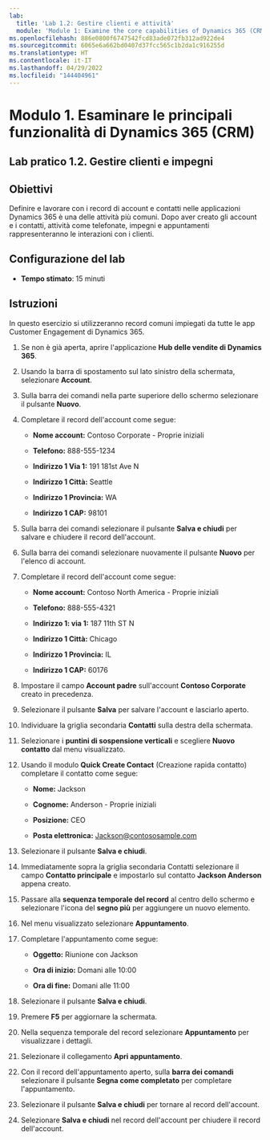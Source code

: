 ```yaml
---
lab:
  title: 'Lab 1.2: Gestire clienti e attività'
  module: 'Module 1: Examine the core capabilities of Dynamics 365 (CRM)'
ms.openlocfilehash: 886e0800f6747542fcd83ade072fb312ad922de4
ms.sourcegitcommit: 6065e6a662bd0407d37fcc565c1b2da1c916255d
ms.translationtype: HT
ms.contentlocale: it-IT
ms.lasthandoff: 04/29/2022
ms.locfileid: "144404961"
---
```

<a name="module-1-examine-the-core-capabilities-of-dynamics-365-crm"></a>Modulo 1. Esaminare le principali funzionalità di Dynamics 365 (CRM)
========================

## <a name="practice-lab-12---manage-customers-and-activities"></a>Lab pratico 1.2. Gestire clienti e impegni

## <a name="objectives"></a>Obiettivi

Definire e lavorare con i record di account e contatti nelle applicazioni Dynamics 365 è una delle attività più comuni. Dopo aver creato gli account e i contatti, attività come telefonate, impegni e appuntamenti rappresenteranno le interazioni con i clienti.

## <a name="lab-setup"></a>Configurazione del lab

  - **Tempo stimato**: 15 minuti

## <a name="instructions"></a>Istruzioni

In questo esercizio si utilizzeranno record comuni impiegati da tutte le app Customer Engagement di Dynamics 365. 

1. Se non è già aperta, aprire l'applicazione **Hub delle vendite di Dynamics 365**. 

2. Usando la barra di spostamento sul lato sinistro della schermata, selezionare **Account**. 

3. Sulla barra dei comandi nella parte superiore dello schermo selezionare il pulsante **Nuovo**.

4. Completare il record dell'account come segue:

    - **Nome account:** Contoso Corporate - Proprie iniziali

    - **Telefono:** 888-555-1234

    - **Indirizzo 1 Via 1:** 191 181st Ave N

    - **Indirizzo 1 Città:** Seattle

    - **Indirizzo 1 Provincia:** WA

    - **Indirizzo 1 CAP:** 98101

5. Sulla barra dei comandi selezionare il pulsante **Salva e chiudi** per salvare e chiudere il record dell'account.

6. Sulla barra dei comandi selezionare nuovamente il pulsante **Nuovo** per l'elenco di account.

7. Completare il record dell'account come segue:

    - **Nome account:** Contoso North America - Proprie iniziali

    - **Telefono:** 888-555-4321

    - **Indirizzo 1: via 1:** 187 11th ST N

    - **Indirizzo 1 Città:** Chicago

    - **Indirizzo 1 Provincia:** IL

    - **Indirizzo 1 CAP:** 60176

8. Impostare il campo **Account padre** sull'account **Contoso Corporate** creato in precedenza. 

9. Selezionare il pulsante **Salva** per salvare l'account e lasciarlo aperto. 

10. Individuare la griglia secondaria **Contatti** sulla destra della schermata. 

11. Selezionare i **puntini di sospensione verticali** e scegliere **Nuovo contatto** dal menu visualizzato. 

12. Usando il modulo **Quick Create Contact** (Creazione rapida contatto) completare il contatto come segue:

    - **Nome:** Jackson

    - **Cognome:** Anderson - Proprie iniziali

    - **Posizione:** CEO

    - **Posta elettronica:** Jackson@contososample.com

13. Selezionare il pulsante **Salva e chiudi**.

14. Immediatamente sopra la griglia secondaria Contatti selezionare il campo **Contatto principale** e impostarlo sul contatto **Jackson Anderson** appena creato. 

15. Passare alla **sequenza temporale del record** al centro dello schermo e selezionare l'icona del **segno più** per aggiungere un nuovo elemento. 

16. Nel menu visualizzato selezionare **Appuntamento**.

17. Completare l'appuntamento come segue:

    - **Oggetto:** Riunione con Jackson

    - **Ora di inizio:** Domani alle 10:00 

    - **Ora di fine:** Domani alle 11:00 

18. Selezionare il pulsante **Salva e chiudi**. 

19. Premere **F5** per aggiornare la schermata.     

20. Nella sequenza temporale del record selezionare **Appuntamento** per visualizzare i dettagli.   

21. Selezionare il collegamento **Apri appuntamento**. 

22. Con il record dell'appuntamento aperto, sulla **barra dei comandi** selezionare il pulsante **Segna come completato** per completare l'appuntamento. 

23. Selezionare il pulsante **Salva e chiudi** per tornare al record dell'account.   

24. Selezionare **Salva e chiudi** nel record dell'account per chiudere il record dell'account.   
